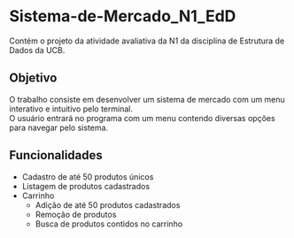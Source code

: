 # Sistema-de-Mercado_N1_EdD
Contém o projeto da atividade avaliativa da N1 da disciplina de Estrutura de Dados da UCB.  
## Objetivo
O trabalho consiste em desenvolver um sistema de mercado com um menu interativo e intuitivo pelo terminal.  
O usuário entrará no programa com um menu contendo diversas opções para navegar pelo sistema.  
## Funcionalidades
- Cadastro de até 50 produtos únicos
- Listagem de produtos cadastrados
- Carrinho
    - Adição de até 50 produtos cadastrados
    - Remoção de produtos
    - Busca de produtos contidos no carrinho
